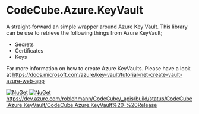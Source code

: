 # CodeCube.Azure.KeyVault
A straight-forward an simple wrapper around Azure Key Vault. This library can be use to retrieve the following things from Azure KeyVault;
* Secrets
* Certificates
* Keys

For more information on how to create Azure KeyVaults. Please have a look at https://docs.microsoft.com/azure/key-vault/tutorial-net-create-vault-azure-web-app

[![NuGet](https://img.shields.io/nuget/vpre/CodeCube.Azure.KeyVault.svg)](https://www.nuget.org/packages/CodeCube.Azure.KeyVault)
[![NuGet](https://img.shields.io/nuget/dt/CodeCube.Azure.KeyVault.svg)](https://www.nuget.org/packages/CodeCube.Azure.KeyVault)
https://dev.azure.com/roblohmann/CodeCube/_apis/build/status/CodeCube.Azure.KeyVault/CodeCube.Azure.KeyVault%20-%20Release
